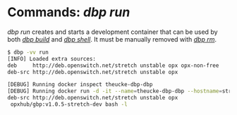 # Commands: *dbp run*

*dbp run* creates and starts a development container that can be used by both [*dbp build*](build.md) and [*dbp shell*](shell.md). It must be manually removed with [*dbp rm*](rm.md).

```bash
$ dbp -vv run
[INFO] Loaded extra sources:
deb     http://deb.openswitch.net/stretch unstable opx opx-non-free
deb-src http://deb.openswitch.net/stretch unstable opx

[DEBUG] Running docker inspect theucke-dbp-dbp
[DEBUG] Running docker run -d -it --name=theucke-dbp-dbp --hostname=stretch -v=/neteng/theucke/opx/dbp:/mnt -v=/home/theucke/.gitconfig:/etc/skel/.gitconfig:ro -e=UID=9438 -e=GID=3000 -e=TZ=US/Pacific-New -e=DEBFULLNAME=Dell EMC -e=DEBEMAIL=ops-dev@lists.openswitch.net -e=EXTRA_SOURCES=deb     http://deb.openswitch.net/stretch unstable opx opx-non-free
deb-src http://deb.openswitch.net/stretch unstable opx
 opxhub/gbp:v1.0.5-stretch-dev bash -l
```

